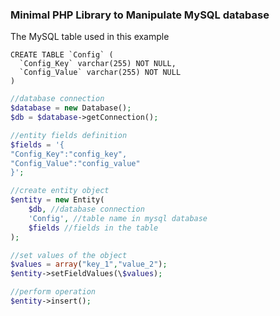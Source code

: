 ### Minimal PHP Library to Manipulate MySQL database

The MySQL table used in this example
```MySQL
CREATE TABLE `Config` (
  `Config_Key` varchar(255) NOT NULL,
  `Config_Value` varchar(255) NOT NULL
)
```

```PHP
//database connection
$database = new Database();
$db = $database->getConnection();

//entity fields definition
$fields = '{
"Config_Key":"config_key",
"Config_Value":"config_value"
}';

//create entity object
$entity = new Entity(
    $db, //database connection
    'Config', //table name in mysql database
    $fields //fields in the table
);

//set values of the object
$values = array("key_1","value_2");
$entity->setFieldValues(\$values);

//perform operation
$entity->insert();
```
